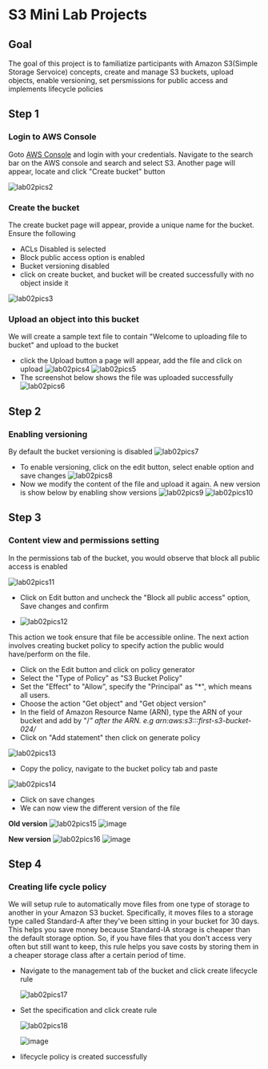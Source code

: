 # S3 Mini Lab Projects

## Goal
The goal of this project is to familiatize participants with Amazon S3(Simple Storage Servoice) concepts, create and manage S3 buckets, upload objects, enable versioning, set persmissions for public access and implements lifecycle policies

## Step 1
### Login to AWS Console
Goto [AWS Console](https://console.aws.amazon.com/) and login with your credentials. Navigate to the search bar on the AWS console and search and select S3. Another page will appear, locate and click "Create bucket" button

![lab02pics2](images/lab02pics2.png)

### Create the bucket
The create bucket page will appear, provide a unique name for the bucket. Ensure the following
- ACLs Disabled is selected
- Block public access option is enabled
- Bucket versioning disabled
- click on create bucket, and bucket will be created successfully with no object inside it

![lab02pics3](images/lab02pics3.png)

### Upload an object into this bucket
We will create a sample text file to contain "Welcome to uploading file to bucket" and upload to the bucket
- click the Upload button a page will appear, add the file and click on upload
  ![lab02pics4](images/lab02pics4.png)
  ![lab02pics5](images/lab02pics5.png)
- The screenshot below shows the file was uploaded successfully
   ![lab02pics6](images/lab02pics6.png)

## Step 2
### Enabling versioning
By default the bucket versioning is disabled
![lab02pics7](images/lab02pics7.png)
- To enable versioning, click on the edit button, select enable option and save changes
 ![lab02pics8](images/lab02pics8.png)
- Now we modify the content of the file and upload it again. A new version is show below by enabling show versions
  ![lab02pics9](images/lab02pics9.png)
  ![lab02pics10](images/lab02pics10.png)
  
## Step 3
### Content view and permissions setting
In the permissions tab of the bucket, you would observe that block all public access is enabled

![lab02pics11](images/lab02pics11.png)
- Click on Edit button and uncheck the "Block all public access" option, Save changes and confirm
  
- ![lab02pics12](images/lab02pics12.png)

This action we took ensure that file be accessible online. The next action involves creating bucket policy to specify action the public would have/perform on the file. 
- Click on the Edit button and click on policy generator
- Select the "Type of Policy" as "S3 Bucket Policy"
- Set the "Effect" to "Allow", specify the "Principal" as "*", which means all users.
- Choose the action "Get object" and "Get object version"
- In the field of Amazon Resource Name (ARN), type the ARN of your bucket and add by "/*" after the ARN. e.g arn:aws:s3:::first-s3-bucket-024/*
- Click on "Add statement" then click on generate policy
  
![lab02pics13](images/lab02pics13.png)
- Copy the policy, navigate to the bucket policy tab and paste
  
![lab02pics14](images/lab02pics14.png)
- Click on save changes
- We can now view the different version of the file
  
**Old version**
![lab02pics15](https://github.com/user-attachments/assets/e97525a4-fb2f-457d-8b87-60c7668d5ee6)
![image](https://github.com/user-attachments/assets/c6e5f503-4052-4038-97a1-db3b3c8c3f3e)

**New version**
![lab02pics16](https://github.com/user-attachments/assets/e2187760-5fb3-4cde-b2d6-a20380de4cfb)
![image](https://github.com/user-attachments/assets/6ea98c90-e02e-40bf-bbbe-3b2e5ac670b6)

## Step 4
### Creating life cycle policy
We will setup rule to automatically move files from one type of storage to another in your Amazon S3 bucket. Specifically, it moves files to a storage type called Standard-A after they've been sitting in your bucket for 30 days. This helps you save money because Standard-IA storage is cheaper than the default storage option. So, if you have files that you don't access very often but still want to keep, this rule helps you save costs by storing them in a cheaper storage class after a certain period of time.

- Navigate to the management tab of the bucket and click create lifecycle rule
  
  ![lab02pics17](images/lab02pics17.png)
- Set the specification and click create rule
  
  ![lab02pics18](images/lab02pics18.png)
  
  ![image](https://github.com/user-attachments/assets/b8c1a0b4-9e78-4c9d-9406-873d137b85fa)

- lifecycle policy is created successfully

  
